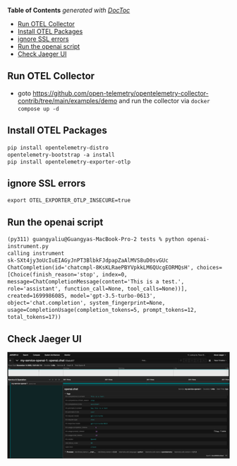 <!-- START doctoc generated TOC please keep comment here to allow auto update -->
<!-- DON'T EDIT THIS SECTION, INSTEAD RE-RUN doctoc TO UPDATE -->
**Table of Contents**  *generated with [DocToc](https://github.com/thlorenz/doctoc)*

- [Run OTEL Collector](#run-otel-collector)
- [Install OTEL Packages](#install-otel-packages)
- [ignore SSL errors](#ignore-ssl-errors)
- [Run the openai script](#run-the-openai-script)
- [Check Jaeger UI](#check-jaeger-ui)

<!-- END doctoc generated TOC please keep comment here to allow auto update -->

## Run OTEL Collector

- goto https://github.com/open-telemetry/opentelemetry-collector-contrib/tree/main/examples/demo and run the collector via `docker compose up -d`

## Install OTEL Packages

```
pip install opentelemetry-distro
opentelemetry-bootstrap -a install
pip install opentelemetry-exporter-otlp
```

## ignore SSL errors

```
export OTEL_EXPORTER_OTLP_INSECURE=true
```

## Run the openai script
```console
(py311) guangyaliu@Guangyas-MacBook-Pro-2 tests % python openai-instrument.py
calling instrument
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
ChatCompletion(id='chatcmpl-8KsKLRaePBYVpkkLM6QUcgEORMQsH', choices=[Choice(finish_reason='stop', index=0, message=ChatCompletionMessage(content='This is a test.', role='assistant', function_call=None, tool_calls=None))], created=1699986085, model='gpt-3.5-turbo-0613', object='chat.completion', system_fingerprint=None, usage=CompletionUsage(completion_tokens=5, prompt_tokens=12, total_tokens=17))
```

## Check Jaeger UI

![](images/openai-otel-jaeger.png)